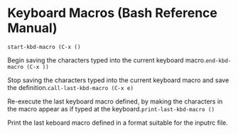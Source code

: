 # Keyboard Macros \(Bash Reference Manual\)

`start-kbd-macro (C-x ()`

Begin saving the characters typed into the current keyboard macro.`end-kbd-macro (C-x ))`

Stop saving the characters typed into the current keyboard macro and save the definition.`call-last-kbd-macro (C-x e)`

Re-execute the last keyboard macro defined, by making the characters in the macro appear as if typed at the keyboard.`print-last-kbd-macro ()`

Print the last keboard macro defined in a format suitable for the inputrc file.

